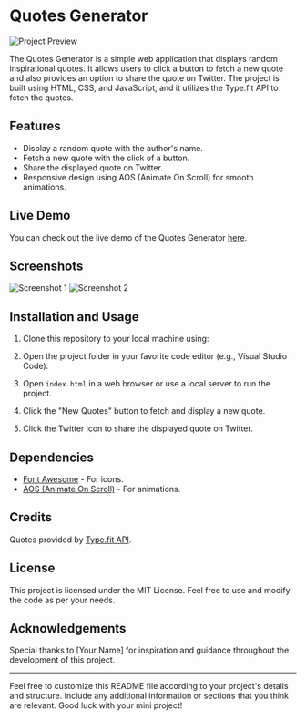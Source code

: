 # Quotes Generator

![Project Preview](screenshot.png)

The Quotes Generator is a simple web application that displays random inspirational quotes. It allows users to click a button to fetch a new quote and also provides an option to share the quote on Twitter. The project is built using HTML, CSS, and JavaScript, and it utilizes the Type.fit API to fetch the quotes.

## Features

- Display a random quote with the author's name.
- Fetch a new quote with the click of a button.
- Share the displayed quote on Twitter.
- Responsive design using AOS (Animate On Scroll) for smooth animations.

## Live Demo

You can check out the live demo of the Quotes Generator [here](https://your-demo-url.com).

## Screenshots

![Screenshot 1](screenshot1.png)
![Screenshot 2](screenshot2.png)

## Installation and Usage

1. Clone this repository to your local machine using:

2. Open the project folder in your favorite code editor (e.g., Visual Studio Code).

3. Open `index.html` in a web browser or use a local server to run the project.

4. Click the "New Quotes" button to fetch and display a new quote.

5. Click the Twitter icon to share the displayed quote on Twitter.

## Dependencies

- [Font Awesome](https://fontawesome.com) - For icons.
- [AOS (Animate On Scroll)](https://github.com/michalsnik/aos) - For animations.

## Credits

Quotes provided by [Type.fit API](https://type.fit/api/quotes).

## License

This project is licensed under the MIT License. Feel free to use and modify the code as per your needs.

## Acknowledgements

Special thanks to [Your Name] for inspiration and guidance throughout the development of this project.

---

Feel free to customize this README file according to your project's details and structure. Include any additional information or sections that you think are relevant. Good luck with your mini project!
